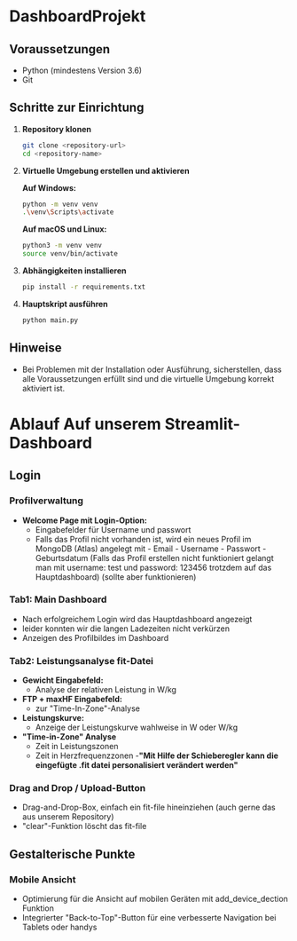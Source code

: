 # DashboardProjekt

## Voraussetzungen

- Python (mindestens Version 3.6)
- Git

## Schritte zur Einrichtung

1. **Repository klonen**

    ```bash
    git clone <repository-url>
    cd <repository-name>
    ```

2. **Virtuelle Umgebung erstellen und aktivieren**

    **Auf Windows:**

    ```bash
    python -m venv venv
    .\venv\Scripts\activate
    ```

    **Auf macOS und Linux:**

    ```bash
    python3 -m venv venv
    source venv/bin/activate
    ```

3. **Abhängigkeiten installieren**

    ```bash
    pip install -r requirements.txt
    ```

4. **Hauptskript ausführen**

    ```bash
    python main.py
    ```

## Hinweise

- Bei Problemen mit der Installation oder Ausführung, sicherstellen, dass alle Voraussetzungen erfüllt sind und die virtuelle Umgebung korrekt aktiviert ist.



# Ablauf Auf unserem Streamlit-Dashboard

## Login

### Profilverwaltung
- **Welcome Page mit Login-Option:**
  - Eingabefelder für Username und passwort
  - Falls das Profil nicht vorhanden ist, wird ein neues Profil im MongoDB (Atlas) angelegt mit
                - Email
                - Username
                - Passwort
                - Geburtsdatum
    (Falls das Profil erstellen nicht funktioniert gelangt man mit username: test und password: 123456 trotzdem auf das Hauptdashboard)
    (sollte aber funktionieren)


### Tab1: Main Dashboard
- Nach erfolgreichem Login wird das Hauptdashboard angezeigt
- leider konnten wir die langen Ladezeiten nicht verkürzen
- Anzeigen des Profilbildes im Dashboard



### Tab2: Leistungsanalyse fit-Datei
- **Gewicht Eingabefeld:**
  - Analyse der relativen Leistung in W/kg
- **FTP + maxHF Eingabefeld:**
  - zur "Time-In-Zone"-Analyse
- **Leistungskurve:**
  - Anzeige der Leistungskurve wahlweise in W oder W/kg
- **"Time-in-Zone" Analyse**
  - Zeit in Leistungszonen
  - Zeit in Herzfrequenzzonen
-**"Mit Hilfe der Schieberegler kann die eingefügte .fit datei personalisiert verändert werden"**
    
### Drag and Drop / Upload-Button
- Drag-and-Drop-Box, einfach ein fit-file hineinziehen (auch gerne das aus unserem Repository)
- "clear"-Funktion löscht das fit-file

## Gestalterische Punkte

### Mobile Ansicht
- Optimierung für die Ansicht auf mobilen Geräten mit add_device_dection Funktion
- Integrierter "Back-to-Top"-Button für eine verbesserte Navigation bei Tablets oder handys




